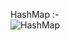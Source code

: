 HashMap :-   
![HashMap](https://github.com/gurvinder13/InterviewCodingQuestion/assets/44806218/3c21ec1f-c3b8-4f38-a58e-0fe95843578e)
